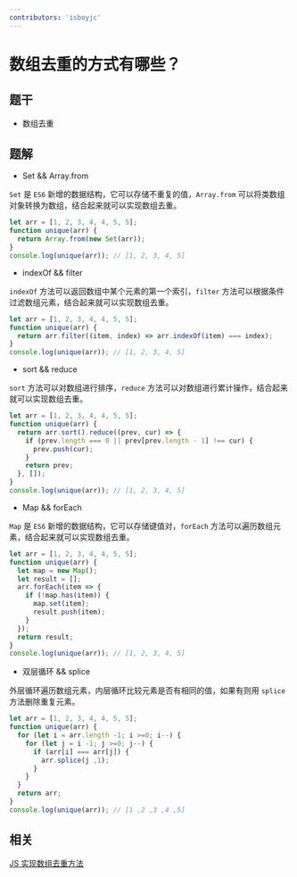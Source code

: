 ```yaml
---
contributors: 'isboyjc'
---
```


# 数组去重的方式有哪些？


## 题干

- 数组去重

## 题解

<!-- ::: details 点我查看题解 -->

- Set && Array.from

`Set` 是 `ES6` 新增的数据结构，它可以存储不重复的值，`Array.from` 可以将类数组对象转换为数组，结合起来就可以实现数组去重。

```js
let arr = [1, 2, 3, 4, 4, 5, 5];
function unique(arr) {
  return Array.from(new Set(arr));
}
console.log(unique(arr)); // [1, 2, 3, 4, 5]
```

- indexOf && filter

`indexOf` 方法可以返回数组中某个元素的第一个索引，`filter` 方法可以根据条件过滤数组元素，结合起来就可以实现数组去重。

```js
let arr = [1, 2, 3, 4, 4, 5, 5];
function unique(arr) {
  return arr.filter((item, index) => arr.indexOf(item) === index);
}
console.log(unique(arr)); // [1, 2, 3, 4, 5]
```

- sort && reduce

`sort` 方法可以对数组进行排序，`reduce` 方法可以对数组进行累计操作，结合起来就可以实现数组去重。

```js
let arr = [1, 2, 3, 4, 4, 5, 5];
function unique(arr) {
  return arr.sort().reduce((prev, cur) => {
    if (prev.length === 0 || prev[prev.length - 1] !== cur) {
      prev.push(cur);
    }
    return prev;
  }, []);
}
console.log(unique(arr)); // [1, 2, 3, 4, 5]
```

- Map && forEach

`Map` 是 `ES6` 新增的数据结构，它可以存储键值对，`forEach` 方法可以遍历数组元素，结合起来就可以实现数组去重。

```js
let arr = [1, 2, 3, 4, 4, 5, 5];
function unique(arr) {
  let map = new Map();
  let result = [];
  arr.forEach(item => {
    if (!map.has(item)) {
      map.set(item);
      result.push(item);
    }
  });
  return result;
}
console.log(unique(arr)); // [1, 2, 3, 4, 5]
```

- 双层循环 && splice

外层循环遍历数组元素，内层循环比较元素是否有相同的值，如果有则用 `splice` 方法删除重复元素。

```js
let arr = [1, 2, 3, 4, 4, 5, 5];
function unique(arr) {
  for (let i = arr.length -1; i >=0; i--) {
    for (let j = i -1; j >=0; j--) {
      if (arr[i] === arr[j]) {
        arr.splice(j ,1);
      }
    }
  }
  return arr;
}
console.log(unique(arr)); // [1 ,2 ,3 ,4 ,5]
```


<!-- ::: -->

## 相关

[JS 实现数组去重方法](../../write/0190_js_write_array_deduplication.md)